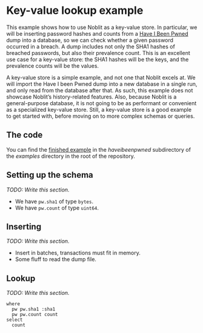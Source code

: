 # Key-value lookup example

This example shows how to use Noblit as a key-value store. In particular, we
will be inserting password hashes and counts from a [Have I Been Pwned][hibp]
dump into a database, so we can check whether a given password occurred in a
breach. A dump includes not only the <abbr>SHA1</abbr> hashes of breached
passwords, but also their prevalence count. This is an excellent use case for a
key-value store: the <abbr>SHA1</abbr> hashes will be the keys, and the
prevalence counts will be the values.

A key-value store is a simple example, and not one that Noblit excels at.
We will import the Have I been Pwned dump into a new database in a single run,
and only read from the database after that. As such, this example does not
showcase Noblit’s history-related features. Also, because Noblit is a
general-purpose database, it is not going to be as performant or convenient as
a specialized key-value store. Still, a key-value store is a good example to get
started with, before moving on to more complex schemas or queries.

[hibp]: https://haveibeenpwned.com/

## The code

You can find the [finished example][mainrs] in the _haveibeenpwned_ subdirectory
of the _examples_ directory in the root of the repository.

[mainrs]: https://github.com/ruuda/noblit/blob/master/examples/haveibeenpwned/src/main.rs

## Setting up the schema

_TODO: Write this section._

 * We have `pw.sha1` of type `bytes`.
 * We have `pw.count` of type `uint64`.

## Inserting

_TODO: Write this section._

 * Insert in batches, transactions must fit in memory.
 * Some fluff to read the dump file.

## Lookup

_TODO: Write this section._

    where
      pw pw.sha1 :sha1
      pw pw.count count
    select
      count
